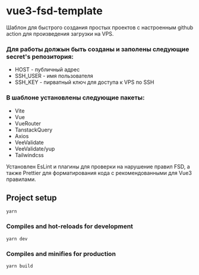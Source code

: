 # vue3-fsd-template

Шаблон для быстрого создания простых проектов с настроенным github action для произведения загрузки на VPS.

### Для работы должын быть созданы и заполены следующие secret's репозитория:
- HOST - публичный адрес
- SSH_USER - имя пользователя
- SSH_KEY - пирватный ключ для доступа к VPS по SSH


### В шаблоне установлены следующие пакеты:
- Vite
- Vue
- VueRouter
- TanstackQuery
- Axios
- VeeValidate
- VeeValidate/yup
- Tailwindcss


Установлен EsLint и плагины для проверки на нарушение правил FSD, а также Prettier для форматирования кода с рекомендованными для Vue3 правилами.


## Project setup
```
yarn
```

### Compiles and hot-reloads for development
```
yarn dev
```

### Compiles and minifies for production
```
yarn build
```
